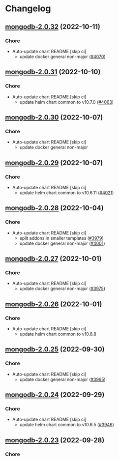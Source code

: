# Changelog



## [mongodb-2.0.32](https://github.com/truecharts/charts/compare/mongodb-2.0.31...mongodb-2.0.32) (2022-10-11)

### Chore

- Auto-update chart README [skip ci]
  - update docker general non-major ([#4070](https://github.com/truecharts/charts/issues/4070))




## [mongodb-2.0.31](https://github.com/truecharts/charts/compare/mongodb-2.0.30...mongodb-2.0.31) (2022-10-10)

### Chore

- Auto-update chart README [skip ci]
  - update helm chart common to v10.7.0 ([#4063](https://github.com/truecharts/charts/issues/4063))




## [mongodb-2.0.30](https://github.com/truecharts/charts/compare/mongodb-2.0.29...mongodb-2.0.30) (2022-10-07)

### Chore

- Auto-update chart README [skip ci]
  - update docker general non-major




## [mongodb-2.0.29](https://github.com/truecharts/charts/compare/mongodb-2.0.28...mongodb-2.0.29) (2022-10-07)

### Chore

- Auto-update chart README [skip ci]
  - update helm chart common to v10.6.11 ([#4021](https://github.com/truecharts/charts/issues/4021))




## [mongodb-2.0.28](https://github.com/truecharts/charts/compare/mongodb-2.0.27...mongodb-2.0.28) (2022-10-04)

### Chore

- Auto-update chart README [skip ci]
  - split addons in smaller templates ([#3979](https://github.com/truecharts/charts/issues/3979))
  - update docker general non-major ([#4001](https://github.com/truecharts/charts/issues/4001))




## [mongodb-2.0.27](https://github.com/truecharts/charts/compare/mongodb-2.0.26...mongodb-2.0.27) (2022-10-01)

### Chore

- Auto-update chart README [skip ci]
  - update docker general non-major ([#3975](https://github.com/truecharts/charts/issues/3975))




## [mongodb-2.0.26](https://github.com/truecharts/charts/compare/mongodb-2.0.25...mongodb-2.0.26) (2022-10-01)

### Chore

- Auto-update chart README [skip ci]
  - update helm chart common to v10.6.8




## [mongodb-2.0.25](https://github.com/truecharts/charts/compare/mongodb-2.0.24...mongodb-2.0.25) (2022-09-30)

### Chore

- Auto-update chart README [skip ci]
  - update docker general non-major ([#3965](https://github.com/truecharts/charts/issues/3965))




## [mongodb-2.0.24](https://github.com/truecharts/charts/compare/mongodb-2.0.23...mongodb-2.0.24) (2022-09-29)

### Chore

- Auto-update chart README [skip ci]
  - update helm chart common to v10.6.5 ([#3946](https://github.com/truecharts/charts/issues/3946))




## [mongodb-2.0.23](https://github.com/truecharts/charts/compare/mongodb-2.0.22...mongodb-2.0.23) (2022-09-28)

### Chore

